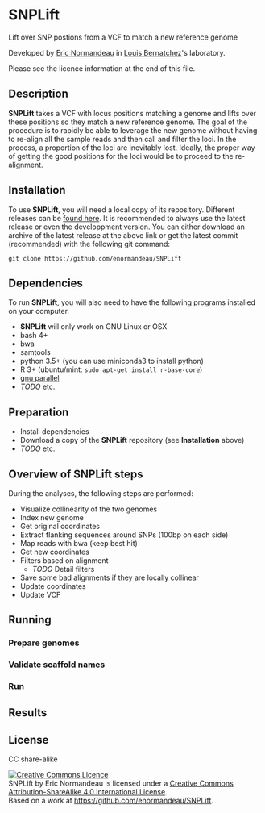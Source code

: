 # SNPLift

Lift over SNP postions from a VCF to match a new reference genome

Developed by [Eric Normandeau](https://github.com/enormandeau) in
[Louis Bernatchez](http://www.bio.ulaval.ca/louisbernatchez/presentation.htm)'s
laboratory.

Please see the licence information at the end of this file.

## Description

**SNPLift** takes a VCF with locus positions matching a genome and lifts over
these positions so they match a new reference genome. The goal of the procedure
is to rapidly be able to leverage the new genome without having to re-align all
the sample reads and then call and filter the loci. In the process, a
proportion of the loci are inevitably lost. Ideally, the proper way of
getting the good positions for the loci would be to proceed to the
re-alignment.

## Installation

To use **SNPLift**, you will need a local copy of its repository. Different
releases can be [found here](https://github.com/enormandeau/SNPLift/releases).
It is recommended to always use the latest release or even the developpment
version. You can either download an archive of the latest release at the above
link or get the latest commit (recommended) with the following git command:

```
git clone https://github.com/enormandeau/SNPLift
```

## Dependencies

To run **SNPLift**, you will also need to have the following programs installed
on your computer.

- **SNPLift** will only work on GNU Linux or OSX
- bash 4+
- bwa
- samtools
- python 3.5+ (you can use miniconda3 to install python)
- R 3+ (ubuntu/mint: `sudo apt-get install r-base-core`)
- [gnu parallel](https://www.gnu.org/software/parallel/)
- *TODO* etc.

## Preparation

- Install dependencies
- Download a copy of the **SNPLift** repository (see **Installation** above)
- *TODO* etc.

## Overview of SNPLift steps

During the analyses, the following steps are performed:

- Visualize collinearity of the two genomes
- Index new genome
- Get original coordinates
- Extract flanking sequences around SNPs (100bp on each side)
- Map reads with bwa (keep best hit)
- Get new coordinates
- Filters based on alignment
  - *TODO* Detail filters
- Save some bad alignments if they are locally collinear
- Update coordinates
- Update VCF

## Running
### Prepare genomes
### Validate scaffold names
### Run

## Results

## License

CC share-alike

<a rel="license" href="http://creativecommons.org/licenses/by-sa/4.0/"><img alt="Creative Commons Licence" style="border-width:0" src="https://i.creativecommons.org/l/by-sa/4.0/88x31.png" /></a><br /><span xmlns:dct="http://purl.org/dc/terms/" property="dct:title">SNPLift</span> by <span xmlns:cc="http://creativecommons.org/ns#" property="cc:attributionName">Eric Normandeau</span> is licensed under a <a rel="license" href="http://creativecommons.org/licenses/by-sa/4.0/">Creative Commons Attribution-ShareAlike 4.0 International License</a>.<br />Based on a work at <a xmlns:dct="http://purl.org/dc/terms/" href="https://github.com/enormandeau/SNPLift" rel="dct:source">https://github.com/enormandeau/SNPLift</a>.
